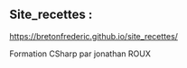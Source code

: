 ## Site_recettes : 
https://bretonfrederic.github.io/site_recettes/

Formation CSharp par jonathan ROUX

